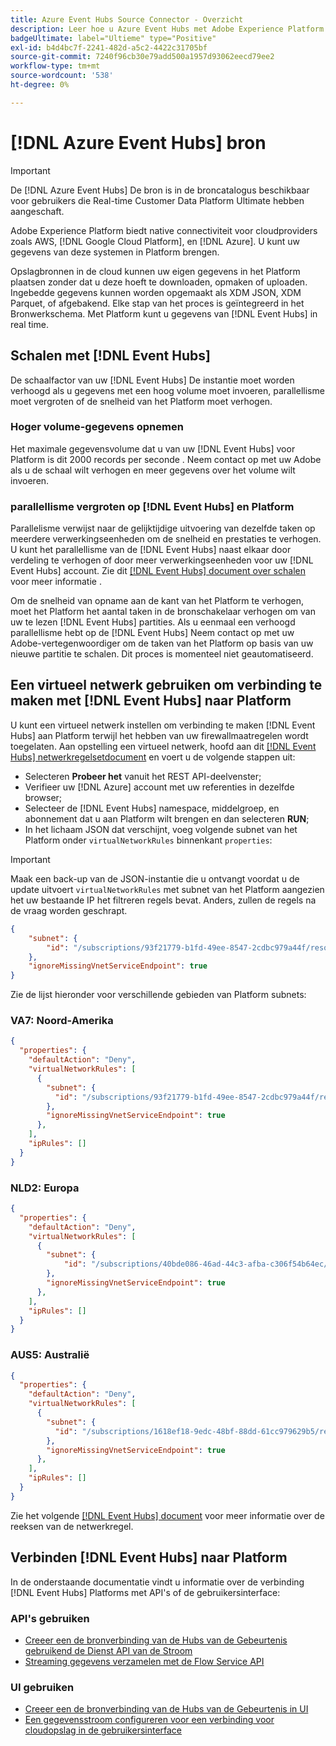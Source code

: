 ```yaml
---
title: Azure Event Hubs Source Connector - Overzicht
description: Leer hoe u Azure Event Hubs met Adobe Experience Platform kunt verbinden via API's of de gebruikersinterface.
badgeUltimate: label="Ultieme" type="Positive"
exl-id: b4d4bc7f-2241-482d-a5c2-4422c31705bf
source-git-commit: 7240f96cb30e79add500a1957d93062eecd79ee2
workflow-type: tm+mt
source-wordcount: '538'
ht-degree: 0%

---
```


# [!DNL Azure Event Hubs] bron

>[!IMPORTANT]
>
>De [!DNL Azure Event Hubs] De bron is in de broncatalogus beschikbaar voor gebruikers die Real-time Customer Data Platform Ultimate hebben aangeschaft.

Adobe Experience Platform biedt native connectiviteit voor cloudproviders zoals AWS, [!DNL Google Cloud Platform], en [!DNL Azure]. U kunt uw gegevens van deze systemen in Platform brengen.

Opslagbronnen in de cloud kunnen uw eigen gegevens in het Platform plaatsen zonder dat u deze hoeft te downloaden, opmaken of uploaden. Ingebedde gegevens kunnen worden opgemaakt als XDM JSON, XDM Parquet, of afgebakend. Elke stap van het proces is geïntegreerd in het Bronwerkschema. Met Platform kunt u gegevens van [!DNL Event Hubs] in real time.

## Schalen met [!DNL Event Hubs]

De schaalfactor van uw [!DNL Event Hubs] De instantie moet worden verhoogd als u gegevens met een hoog volume moet invoeren, parallellisme moet vergroten of de snelheid van het Platform moet verhogen.

### Hoger volume-gegevens opnemen

Het maximale gegevensvolume dat u van uw [!DNL Event Hubs] voor Platform is dit 2000 records per seconde . Neem contact op met uw Adobe als u de schaal wilt verhogen en meer gegevens over het volume wilt invoeren.

### parallellisme vergroten op [!DNL Event Hubs] en Platform

Parallelisme verwijst naar de gelijktijdige uitvoering van dezelfde taken op meerdere verwerkingseenheden om de snelheid en prestaties te verhogen. U kunt het parallellisme van de [!DNL Event Hubs] naast elkaar door verdeling te verhogen of door meer verwerkingseenheden voor uw [!DNL Event Hubs] account. Zie dit [[!DNL Event Hubs] document over schalen](https://docs.microsoft.com/en-us/azure/event-hubs/event-hubs-scalability) voor meer informatie .

Om de snelheid van opname aan de kant van het Platform te verhogen, moet het Platform het aantal taken in de bronschakelaar verhogen om van uw te lezen [!DNL Event Hubs] partities. Als u eenmaal een verhoogd parallellisme hebt op de [!DNL Event Hubs] Neem contact op met uw Adobe-vertegenwoordiger om de taken van het Platform op basis van uw nieuwe partitie te schalen. Dit proces is momenteel niet geautomatiseerd.

## Een virtueel netwerk gebruiken om verbinding te maken met [!DNL Event Hubs] naar Platform

U kunt een virtueel netwerk instellen om verbinding te maken [!DNL Event Hubs] aan Platform terwijl het hebben van uw firewallmaatregelen wordt toegelaten. Aan opstelling een virtueel netwerk, hoofd aan dit [[!DNL Event Hubs] netwerkregelsetdocument](https://docs.microsoft.com/en-us/rest/api/eventhub/preview/namespaces-network-rule-set/create-or-update-network-rule-set#code-try-0) en voert u de volgende stappen uit:

* Selecteren **Probeer het** vanuit het REST API-deelvenster;
* Verifieer uw [!DNL Azure] account met uw referenties in dezelfde browser;
* Selecteer de [!DNL Event Hubs] namespace, middelgroep, en abonnement dat u aan Platform wilt brengen en dan selecteren **RUN**;
* In het lichaam JSON dat verschijnt, voeg volgende subnet van het Platform onder `virtualNetworkRules` binnenkant `properties`:


>[!IMPORTANT]
>
>Maak een back-up van de JSON-instantie die u ontvangt voordat u de update uitvoert `virtualNetworkRules` met subnet van het Platform aangezien het uw bestaande IP het filtreren regels bevat. Anders, zullen de regels na de vraag worden geschrapt.


```json
{
    "subnet": {
        "id": "/subscriptions/93f21779-b1fd-49ee-8547-2cdbc979a44f/resourceGroups/ethos_12_prod_va7_network/providers/Microsoft.Network/virtualNetworks/ethos_12_prod_va7_network_10_19_144_0_22/subnets/ethos_12_prod_va7_network_10_19_144_0_22"
    },
    "ignoreMissingVnetServiceEndpoint": true
}
```

Zie de lijst hieronder voor verschillende gebieden van Platform subnets:

### VA7: Noord-Amerika

```json
{
  "properties": {
    "defaultAction": "Deny",
    "virtualNetworkRules": [
      {
        "subnet": {
          "id": "/subscriptions/93f21779-b1fd-49ee-8547-2cdbc979a44f/resourceGroups/ethos_12_prod_va7_network/providers/Microsoft.Network/virtualNetworks/ethos_12_prod_va7_network_10_19_144_0_22/subnets/ethos_12_prod_va7_network_10_19_144_0_22"
        },
        "ignoreMissingVnetServiceEndpoint": true
      },
    ],
    "ipRules": []
  }
}
```

### NLD2: Europa

```json
{
  "properties": {
    "defaultAction": "Deny",
    "virtualNetworkRules": [
      {
        "subnet": {
            "id": "/subscriptions/40bde086-46ad-44c3-afba-c306f54b64ec/resourceGroups/ethos_12_prod_nld2_network/providers/Microsoft.Network/virtualNetworks/ethos_12_prod_nld2-vnet/subnets/ethos_12_prod_nld2_network_10_20_40_0_23"
        }, 
        "ignoreMissingVnetServiceEndpoint": true
      },
    ],
    "ipRules": []
  }
}
```

### AUS5: Australië

```json
{
  "properties": {
    "defaultAction": "Deny",
    "virtualNetworkRules": [
      {
        "subnet": {
          "id": "/subscriptions/1618ef18-9edc-48bf-88dd-61cc979629b5/resourceGroups/ethos_12_prod_aus5_network/providers/Microsoft.Network/virtualNetworks/ethos_12_prod_aus5_network_10_21_116_0_22/subnets/ethos_12_prod_aus5_network_10_21_116_0_22"
        },
        "ignoreMissingVnetServiceEndpoint": true
      },
    ],
    "ipRules": []
  }
}
```

Zie het volgende [[!DNL Event Hubs] document](https://docs.microsoft.com/en-us/rest/api/eventhub/preview/namespaces-network-rule-set/create-or-update-network-rule-set) voor meer informatie over de reeksen van de netwerkregel.

## Verbinden [!DNL Event Hubs] naar Platform

In de onderstaande documentatie vindt u informatie over de verbinding [!DNL Event Hubs] Platforms met API&#39;s of de gebruikersinterface:

### API&#39;s gebruiken

* [Creeer een de bronverbinding van de Hubs van de Gebeurtenis gebruikend de Dienst API van de Stroom](../../tutorials/api/create/cloud-storage/eventhub.md)
* [Streaming gegevens verzamelen met de Flow Service API](../../tutorials/api/collect/streaming.md)

### UI gebruiken

* [Creeer een de bronverbinding van de Hubs van de Gebeurtenis in UI](../../tutorials/ui/create/cloud-storage/eventhub.md)
* [Een gegevensstroom configureren voor een verbinding voor cloudopslag in de gebruikersinterface](../../tutorials/ui/dataflow/streaming/cloud-storage-streaming.md)
